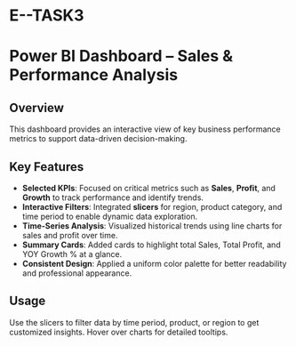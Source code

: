 # E--TASK3
# Power BI Dashboard – Sales & Performance Analysis

##  Overview
This dashboard provides an interactive view of key business performance metrics to support data-driven decision-making.

##  Key Features

- **Selected KPIs**: Focused on critical metrics such as **Sales**, **Profit**, and **Growth** to track performance and identify trends.
- **Interactive Filters**: Integrated **slicers** for region, product category, and time period to enable dynamic data exploration.
- **Time-Series Analysis**: Visualized historical trends using line charts for sales and profit over time.
- **Summary Cards**: Added cards to highlight total Sales, Total Profit, and YOY Growth % at a glance.
- **Consistent Design**: Applied a uniform color palette for better readability and professional appearance.

##  Usage
Use the slicers to filter data by time period, product, or region to get customized insights. Hover over charts for detailed tooltips.


